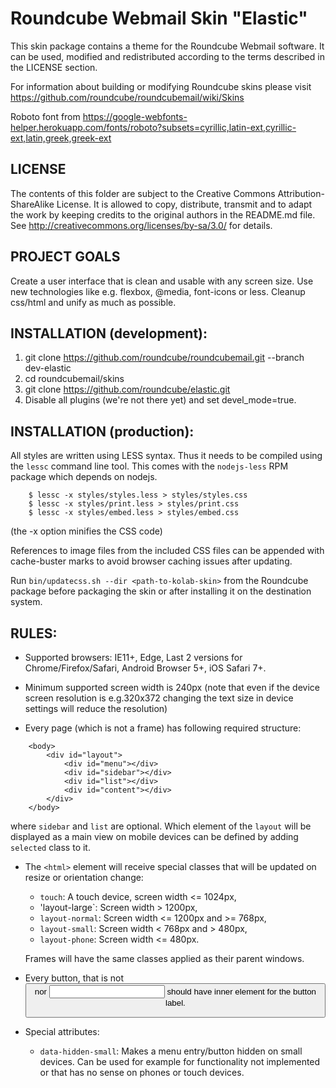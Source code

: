 Roundcube Webmail Skin "Elastic"
================================

This skin package contains a theme for the Roundcube Webmail
software. It can be used, modified and redistributed according to
the terms described in the LICENSE section.

For information about building or modifying Roundcube skins please visit
https://github.com/roundcube/roundcubemail/wiki/Skins

Roboto font from https://google-webfonts-helper.herokuapp.com/fonts/roboto?subsets=cyrillic,latin-ext,cyrillic-ext,latin,greek,greek-ext

LICENSE
-------
The contents of this folder are subject to the Creative Commons
Attribution-ShareAlike License. It is allowed to copy, distribute,
transmit and to adapt the work by keeping credits to the original
authors in the README.md file.
See http://creativecommons.org/licenses/by-sa/3.0/ for details.


PROJECT GOALS
-------------
Create a user interface that is clean and usable with any screen size.
Use new technologies like e.g. flexbox, @media, font-icons or less.
Cleanup css/html and unify as much as possible.


INSTALLATION (development):
---------------------------
1. git clone https://github.com/roundcube/roundcubemail.git --branch dev-elastic
2. cd roundcubemail/skins
3. git clone https://github.com/roundcube/elastic.git
4. Disable all plugins (we're not there yet) and set devel_mode=true.

INSTALLATION (production):
--------------------------
All styles are written using LESS syntax. Thus it needs to be compiled
using the `lessc` command line tool. This comes with the `nodejs-less`
RPM package which depends on nodejs.
```
    $ lessc -x styles/styles.less > styles/styles.css
    $ lessc -x styles/print.less > styles/print.css
    $ lessc -x styles/embed.less > styles/embed.css
```
(the -x option minifies the CSS code)

References to image files from the included CSS files can be appended
with cache-buster marks to avoid browser caching issues after updating.

Run `bin/updatecss.sh --dir <path-to-kolab-skin>` from the Roundcube
package before packaging the skin or after installing it on the
destination system.


RULES:
------
- Supported browsers: IE11+, Edge, Last 2 versions for Chrome/Firefox/Safari,
  Android Browser 5+, iOS Safari 7+.

- Minimum supported screen width is 240px (note that even if the device screen
  resolution is e.g.320x372 changing the text size in device settings will reduce
  the resolution)

- Every page (which is not a frame) has following required structure:
```
    <body>
        <div id="layout">
            <div id="menu"></div>
            <div id="sidebar"></div>
            <div id="list"></div>
            <div id="content"></div>
        </div>
    </body>
```
  where `sidebar` and `list` are optional. Which element of the `layout` will be displayed
  as a main view on mobile devices can be defined by adding `selected` class to it.

- The `<html>` element will receive special classes that will be updated on resize
  or orientation change:
    - `touch`: A touch device, screen width <= 1024px,
    - 'layout-large`: Screen width > 1200px,
    - `layout-normal`: Screen width <= 1200px and >= 768px,
    - `layout-small`: Screen width < 768px and > 480px,
    - `layout-phone`: Screen width <= 480px.

  Frames will have the same classes applied as their parent windows.

- Every button, that is not <button> nor <input> should have inner <span class="inner"> element
  for the button label.

- Special attributes:
    - `data-hidden-small`: Makes a menu entry/button hidden on small devices.
      Can be used for example for functionality not implemented or that has no sense
      on phones or touch devices.
